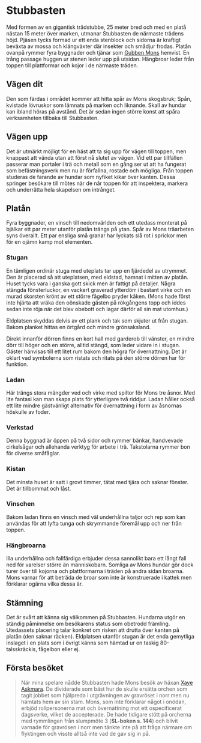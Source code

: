 <title>Stubbasten - Gravsådd</title>

# Stubbasten

Med formen av en gigantisk trädstubbe, 25 meter bred och med en platå nästan 15 meter över marken, utmanar Stubbasten de närmaste trädens höjd. Pjäsen tycks formad ur ett enda stenblock och sidorna är kraftigt beväxta av mossa och klängväxter där insekter och smådjur frodas. Platån ovanpå rymmer fyra byggnader och tjänar som [Gubben Mons](gubben_mons.html) hemvist. En trång passage huggen ur stenen leder upp på utsidan. Hängbroar leder från toppen till plattformar och kojor i de närmaste träden.

## Vägen dit

Den som färdas i området kommer att hitta spår av Mons skogsbruk; Spån, kvistade lövruskor som lämnats på marken och liknande. Skall av hundar kan ibland höras på avstånd. Det är sedan ingen större konst att spåra verksamheten tillbaka till Stubbasten.

## Vägen upp

Det är utmärkt möjligt för en häst att ta sig upp för vägen till toppen, men knappast att vända utan att först nå slutet av vägen. Vid ett par tillfällen passerar man portaler i trä och metall som en gång ser ut att ha fungerat som befästningsverk men nu är förfallna, rostade och mögliga. Från toppen studeras de farande av hundar som nyfiket kikar över kanten. Dessa springer besökare till mötes när de når toppen för att inspektera, markera och underrätta hela skapelsen om intrånget.

## Platån

Fyra byggnader, en vinsch till nedomvärlden och ett utedass monterat på bjälkar ett par meter utanför platån trängs på ytan. Spår av Mons träarbeten syns överallt. Ett par ensliga små granar har lyckats slå rot i sprickor men för en ojämn kamp mot elementen.

### Stugan

En tämligen ordinär stuga med uteplats tar upp en fjärdedel av utrymmet. Den är placerad så att uteplatsen, med eldstad, hamnat i mitten av platån. Huset tycks vara i ganska gott skick men är fattigt på detaljer. Några stängda fönsterluckor, en vackert graverad ytterdörr i bastant virke och en murad skorsten krönt av ett större fågelbo pryder kåken. (Mons hade först inte hjärta att vräka den oönskade gästen på rökgångens topp och iddes sedan inte röja när det blev obebott och lagar därför all sin mat utomhus.)

Eldplatsen skyddas delvis av ett plank och tak som skjuter ut från stugan. Bakom planket hittas en örtgård och mindre grönsaksland.

Direkt innanför dörren finns en kort hall med garderob till vänster, en mindre dörr till höger och en större, alltid stängd, som leder vidare in i stugan. Gäster hänvisas till ett litet rum bakom den högra för övernattning. Det är oklart vad symbolerna som ristats och ritats på den större dörren har för  funktion.

### Ladan

Här trängs stora mängder ved och virke med spiltor för Mons tre åsnor. Med lite fantasi kan man skapa plats för ytterligare två riddjur. Ladan håller också ett lite mindre gästvänligt alternativ för övernattning i form av åsnornas höskulle av foder.

### Verkstad

Denna byggnad är öppen på två sidor och rymmer bänkar, handvevade cirkelsågar och allehanda verktyg för arbete i trä. Takstolarna rymmer bon för diverse småfåglar.

### Kistan

Det minsta huset är satt i grovt timmer, tätat med tjära och saknar fönster. Det är tillbommat och låst.

### Vinschen

Bakom ladan finns en vinsch med väl underhållna taljor och rep som kan användas för att lyfta tunga och skrymmande föremål upp och ner från toppen.

### Hängbroarna

Illa underhållna och fallfärdiga erbjuder dessa sannolikt bara ett långt fall ned för varelser större än människobarn. Somliga av Mons hundar gör dock turer över till kojorna och plattformarna i träden på andra sidan broarna. Mons varnar för att beträda de broar som inte är konstruerade i kattek men förklarar ogärna vilka dessa är.

## Stämning

Det är svårt att känna sig välkommen på Stubbasten. Hundarna utgör en ständig påminnelse om besökarens status som obetrodd främling. Utedassets placering talar konkret om risken att drutta över kanten på platån (den saknar räcken). Eldplatsen utanför stugan är det enda gemytliga inslaget i en plats som i övrigt känns som hämtad ur en taskig 80-talsskräckis, fågelbon eller ej.

## Första besöket

> När mina spelare nådde Stubbasten hade Mons besök av häxan [Xaye Askmara](xaye_askmara.html). De dividerade som bäst hur de skulle ersätta orchen som tagit jobbet som hjälpreda i utgrävningen av gravröset i norr men nu hämtats hem av sin stam. Mons, som inte förklarar något i onödan, erbjöd rollpersonerna mat och övernattning mot ett ospecificerat dagsverke, vilket de accepterade. De hade tidigare stött på orcherna med rymmlingen från slumpmöte 3 (**SL-boken s. 144**) och blivit varnade för gravrösen i norr men tänkte inte på att fråga närmare om flyktingen och visste alltså inte vad de gav sig in på.


